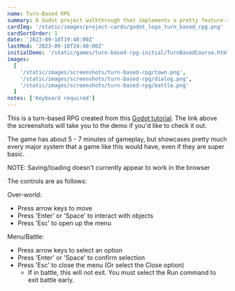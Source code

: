 ```yaml
---
name: Turn-Based RPG
summary: A Godot project walkthrough that implements a pretty feature-rich turn-based RPG
cardImg: '/static/images/project-cards/godot_logo_turn_based_rpg.png'
cardSortOrder: 1
date: '2023-09-18T19:40:00Z'
lastMod: '2023-09-18T19:40:00Z'
initialDemo: '/static/games/turn-based-rpg-initial/TurnBasedCourse.html'
images:
  [
    '/static/images/screenshots/turn-based-rpg/town.png',
    '/static/images/screenshots/turn-based-rpg/dialog.png',
    '/static/images/screenshots/turn-based-rpg/battle.png'
  ]
notes: ['Keyboard required']
---
```


This is a turn-based RPG created from this [Godot tutorial][1]. The link above the screenshots will take you to the demo
if you'd like to check it out.

The game has about 5 - 7 minutes of gameplay, but showcases pretty much every major system that a game like this would
have, even if they are super basic.

NOTE: Saving/loading doesn't currently appear to work in the browser

The controls are as follows:

Over-world:

- Press arrow keys to move
- Press 'Enter' or 'Space' to interact with objects
- Press 'Esc' to open up the menu

Menu/Battle:

- Press arrow keys to select an option
- Press 'Enter' or 'Space' to confirm selection
- Press 'Esc' to close the menu (Or select the Close option)
  - If in battle, this will not exit. You must select the Run command to exit battle early.

[1]: https://courses.heartgamedev.com/p/turn-based-course
